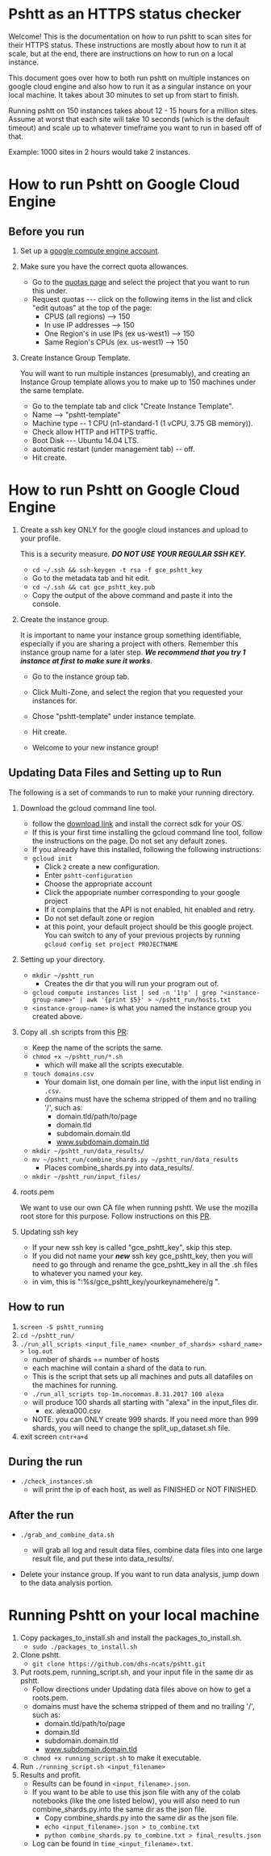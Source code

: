 # Pshtt as an HTTPS status checker

Welcome! This is the documentation on how to run pshtt to scan sites for their
HTTPS status. These instructions are mostly about how to run it at scale, but at
the end, there are instructions on how to run on a local instance.

This document goes over how to both run pshtt on multiple instances on google
cloud engine and also how to run it as a singular instance on your local
machine. It takes about 30 minutes to set up from start to finish.

Running pshtt on 150 instances takes about 12 - 15 hours for a million sites.
Assume at worst that each site will take 10 seconds (which is the default
timeout) and scale up to whatever timeframe you want to run in based off of
that.

Example: 1000 sites in 2 hours would take 2 instances.

# How to run Pshtt on Google Cloud Engine

## Before you run

1.  Set up a [google compute engine
    account](https://cloud.google.com/compute/docs/access/user-accounts/).

2.  Make sure you have the correct quota allowances.

    *   Go to the [quotas page](https://cloud.google.com/compute/quotas) and select the project that
		you want to run this under.
    *   Request quotas --- click on the following items in the list and click
        "edit qutoas" at the top of the page:
        *   CPUS (all regions) --> 150
        *   In use IP addresses --> 150
        *   One Region's in use IPs (ex us-west1) --> 150
        *   Same Region's CPUs (ex. us-west1) --> 150

3.  Create Instance Group Template.

    You will want to run multiple instances (presumably), and creating an
    Instance Group template allows you to make up to 150 machines under the same
    template.

    *   Go to the template
        tab and click "Create Instance Template".
    *   Name --> "pshtt-template"
    *   Machine type -- 1 CPU (n1-standard-1 (1 vCPU, 3.75 GB memory)).
    *   Check allow HTTP and HTTPS traffic.
    *   Boot Disk --- Ubuntu 14.04 LTS.
    *   automatic restart (under management tab) -- off.
    *   Hit create.

# How to run Pshtt on Google Cloud Engine

1.  Create a ssh key ONLY for the google cloud instances and upload to your
    profile.

    This is a security measure. ***DO NOT USE YOUR REGULAR SSH KEY.***

    *   `cd ~/.ssh && ssh-keygen -t rsa -f gce_pshtt_key`
    *   Go to the metadata
        tab and hit edit.
    *   `cd ~/.ssh && cat gce_pshtt_key.pub`
    *   Copy the output of the above command and paste it into the console.

2.  Create the instance group.

    It is important to name your instance group something identifiable,
    especially if you are sharing a project with others. Remember this instance
    group name for a later step. ***We recommend that you try 1 instance at
    first to make sure it works***.

    *   Go to the instance group tab.
    *   Click Multi-Zone, and select the region that you requested your
        instances for.
    *   Chose "pshtt-template" under instance template.

    *   Hit create.

    *   Welcome to your new instance group!

## Updating Data Files and Setting up to Run

The following is a set of commands to run to make your running directory.

1.  Download the gcloud command line tool.

    *   follow the [download
        link](https://cloud.google.com/sdk/docs/#install_the_latest_cloud_tools_version_cloudsdk_current_version)
        and install the correct sdk for your OS.
    *   If this is your first time installing the gcloud command line tool,
        follow the instructions on the page. Do not set any default zones.
    *   If you already have this installed, following the following
        instructions:
    *   `gcloud init`
        *   Click `2` create a new configuration.
        *   Enter `pshtt-configuration`
        *   Choose the appropriate account
        *   Click the appopriate number corresponding to your google project
        *   If it complains that the API is not enabled, hit enabled and retry.
        *   Do not set default zone or region
        *   at this point, your default project should be this google project.
            You can switch to any of your previous projects by running `gcloud
            config set project PROJECTNAME`

2.  Setting up your directory.

    *   `mkdir ~/pshtt_run`
        *   Creates the dir that you will run your program out of.
    *   `gcloud compute instances list | sed -n '1!p' | grep
        "<instance-group-name>" | awk '{print $5}' > ~/pshtt_run/hosts.txt`
    *   `<instance-group-name>` is what you named the instance group you created
        above.

3.  Copy all .sh scripts from this [PR]():

    *   Keep the name of the scripts the same.
    *   `chmod +x ~/pshtt_run/*.sh`
        *   which will make all the scripts executable.
    *   `touch domains.csv`
        *   Your domain list, one domain per line, with the input list ending in
            `.csv`.
        *   domains must have the schema stripped of them and no trailing '/',
            such as:
            *   domain.tld/path/to/page
            *   domain.tld
            *   subdomain.domain.tld
            *   www.subdomain.domain.tld
    *   `mkdir ~/pshtt_run/data_results/`
    *   `mv ~/pshtt_run/combine_shards.py ~/pshtt_run/data_results`
        *   Places combine_shards.py into data_results/.
    *   `mkdir ~/pshtt_run/input_files/`

4.  roots.pem

    We want to use our own CA file when running pshtt. We use the mozilla root
    store for this purpose. Follow instructions on this
    [PR](https://github.com/agl/extract-nss-root-certs).

5.  Updating ssh key

    *   If your new ssh key is called "gce_pshtt_key", skip this step.
    *   If you did not name your ***new*** ssh key gce_pshtt_key, then you will
        need to go through and rename the gce_pshtt_key in all the .sh files to
        whatever you named your key.
    *   in vim, this is ":%s/gce_pshtt_key/yourkeynamehere/g <enter>".

## How to run

1.  `screen -S pshtt_running`
2.  `cd ~/pshtt_run/`
3.  `./run_all_scripts <input_file_name> <number_of_shards> <shard_name> >
    log.out`
    *   number of shards == number of hosts
    *   each machine will contain a shard of the data to run.
    *   This is the script that sets up all machines and puts all datafiles on
        the machines for running.
    *   `./run_all_scripts top-1m.nocommas.8.31.2017 100 alexa`
    *   will produce 100 shards all starting with "alexa" in the input_files
        dir.
        *   ex. alexa000.csv
    *   NOTE: you can ONLY create 999 shards. If you need more than 999 shards,
        you will need to change the split_up_dataset.sh file.
4.  exit screen `cntr+a+d`

## During the run

*   `./check_instances.sh`
    *   will print the ip of each host, as well as FINISHED or NOT FINISHED.

## After the run

*   `./grab_and_combine_data.sh`

    *   will grab all log and result data files, combine data files into one
        large result file, and put these into data_results/.

*   Delete your instance group. If you want to run data analysis, jump down to
    the data analysis portion.

# Running Pshtt on your local machine

1.  Copy packages_to_install.sh and install the packages_to_install.sh.
    *   `sudo ./packages_to_install.sh`
2.  Clone pshtt.
    *   `git clone https://github.com/dhs-ncats/pshtt.git`
3.  Put roots.pem, running_script.sh, and your input file in the same dir as
    pshtt.
    *   Follow directions under Updating data files above on how to get a
        roots.pem.
    *   domains must have the schema stripped of them and no trailing '/', such
        as:
        *   domain.tld/path/to/page
        *   domain.tld
        *   subdomain.domain.tld
        *   www.subdomain.domain.tld
    *   `chmod +x running_script.sh` to make it executable.
4.  Run `./running_script.sh <input_filename>`
5.  Results and profit.
    *   Results can be found in `<input_filename>.json`.
    *   If you want to be able to use this json file with any of the colab
        notebooks (like the one listed below), you will also need to run
        combine_shards.py.into the same dir as the json file.
        *   Copy combine_shards.py into the same dir as the json file.
        *   `echo <input_filename>.json > to_combine.txt`
        *   `python combine_shards.py to_combine.txt > final_results.json`
    *   Log can be found in `time_<input_filename>.txt`.
